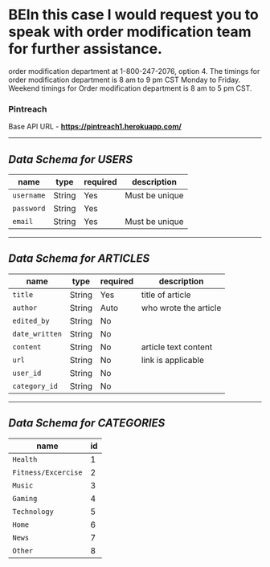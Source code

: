 # BEIn this case I would request you to speak with order modification team for further assistance.
order modification department at 1-800-247-2076, option 4. The timings for order modification department is 8 am to 9 pm CST Monday to Friday. Weekend timings for  Order modification department is 8 am to 5 pm CST.



### Pintreach ###


Base API URL - **https://pintreach1.herokuapp.com/**

------------------------
***Data Schema for USERS***
------------------------

| name         | type   | required | description            |
| ------------ | ------ | -------- | --------------         |                                                      
| `username`   | String | Yes      | Must be unique         |
| `password`   | String | Yes      |                        |
| `email`      | String | Yes      | Must be unique         |


------------------------
***Data Schema for ARTICLES***
------------------------


| name         | type   | required | description            |
| ------------ | ------ | -------- | --------------         |
| `title`      | String | Yes      | title of article       |
| `author`     | String | Auto     | who wrote the article  |
| `edited_by`  | String | No       |                        |
|`date_written`| String | No       |                        |
| `content`    | String | No       | article text content   |
| `url`        | String | No       | link is applicable     |
| `user_id`    | String | No       |                        |
| `category_id`| String | No       |                        |


------------------------
***Data Schema for CATEGORIES***
------------------------
| name              | id   | 
| ------------      | ------ | 
| `Health`          | 1 |
|`Fitness/Excercise`| 2 | 
| `Music`           | 3 | 
| `Gaming`          | 4 |
| `Technology`      | 5 | 
| `Home`            | 6 | 
| `News`            | 7 | 
| `Other`           | 8 |          

